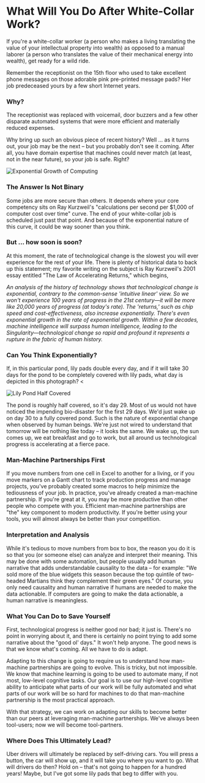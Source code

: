 # What Will You Do After White-Collar Work?

If you're a white-collar worker (a person who makes a living translating the value of your intellectual property into wealth) as opposed to a manual laborer (a person who translates the value of their mechanical energy into wealth), get ready for a wild ride.

Remember the receptionist on the 15th floor who used to take excellent phone messages on those adorable pink pre-printed message pads? Her job predeceased yours by a few short Internet years.

### Why?

The receptionist was replaced with voicemail, door buzzers and a few other disparate automated systems that were more efficient and materially reduced expenses.

Why bring up such an obvious piece of recent history? Well ... as it turns out, your job may be the next – but you probably don't see it coming. After all, you have domain expertise that machines could never match (at least, not in the near future), so your job is safe. Right?

![Exponential Growth of Computing](http://www.shellypalmer.com/wp-content/images/2015/08/kurzweil-cps-per-1k-curve.jpg)

### The Answer Is Not Binary

Some jobs are more secure than others. It depends where your core competency sits on Ray Kurzweil's "calculations per second per $1,000 of computer cost over time" curve. The end of your white-collar job is scheduled just past that point. And because of the exponential nature of this curve, it could be way sooner than you think.

### But ... how soon is soon?

At this moment, the rate of technological change is the slowest you will ever experience for the rest of your life. There is plenty of historical data to back up this statement; my favorite writing on the subject is Ray Kurzweil's 2001 essay entitled "The Law of Accelerating Returns," which begins,

_An analysis of the history of technology shows that technological change is exponential, contrary to the common-sense 'intuitive linear' view. So we won't experience 100 years of progress in the 21st century—it will be more like 20,000 years of progress (at today's rate). The 'returns,' such as chip speed and cost-effectiveness, also increase exponentially. There's even exponential growth in the rate of exponential growth. Within a few decades, machine intelligence will surpass human intelligence, leading to the Singularity—technological change so rapid and profound it represents a rupture in the fabric of human history._

### Can You Think Exponentially?

If, in this particular pond, lily pads double every day, and if it will take 30 days for the pond to be completely covered with lily pads, what day is depicted in this photograph? <

![Lily Pond Half Covered](http://www.shellypalmer.com/wp-content/images/2015/08/Lily-Pad-Half-Covered-1200px-compressor.jpg)

The pond is roughly half covered, so it's day 29\. Most of us would not have noticed the impending bio-disaster for the first 29 days. We'd just wake up on day 30 to a fully covered pond. Such is the nature of exponential change when observed by human beings. We're just not wired to understand that tomorrow will be nothing like today – it looks the same. We wake up, the sun comes up, we eat breakfast and go to work, but all around us technological progress is accelerating at a fierce pace.

### Man-Machine Partnerships First

If you move numbers from one cell in Excel to another for a living, or if you move markers on a Gantt chart to track production progress and manage projects, you've probably created some macros to help minimize the tediousness of your job. In practice, you've already created a man-machine partnership. If you're great at it, you may be more productive than other people who compete with you. Efficient man-machine partnerships are "the" key component to modern productivity. If you're better using your tools, you will almost always be better than your competition.

### Interpretation and Analysis

While it's tedious to move numbers from box to box, the reason you do it is so that you (or someone else) can analyze and interpret their meaning. This may be done with some automation, but people usually add human narrative that adds understandable causality to the data – for example: "We sold more of the blue widgets this season because the top quintile of two-headed Martians think they complement their green eyes." Of course, you only need causality and human narrative if humans are needed to make the data actionable. If computers are going to make the data actionable, a human narrative is meaningless.

### What You Can Do to Save Yourself

First, technological progress is neither good nor bad; it just is. There's no point in worrying about it, and there is certainly no point trying to add some narrative about the "good ol' days." It won't help anyone. The good news is that we know what's coming. All we have to do is adapt.

Adapting to this change is going to require us to understand how man-machine partnerships are going to evolve. This is tricky, but not impossible. We know that machine learning is going to be used to automate many, if not most, low-level cognitive tasks. Our goal is to use our high-level cognitive ability to anticipate what parts of our work will be fully automated and what parts of our work will be so hard for machines to do that man-machine partnership is the most practical approach.

With that strategy, we can work on adapting our skills to become better than our peers at leveraging man-machine partnerships. We've always been tool-users; now we will become tool-partners.

### Where Does This Ultimately Lead?

Uber drivers will ultimately be replaced by self-driving cars. You will press a button, the car will show up, and it will take you where you want to go. What will drivers do then? Hold on – that's not going to happen for a hundred years! Maybe, but I've got some lily pads that beg to differ with you.